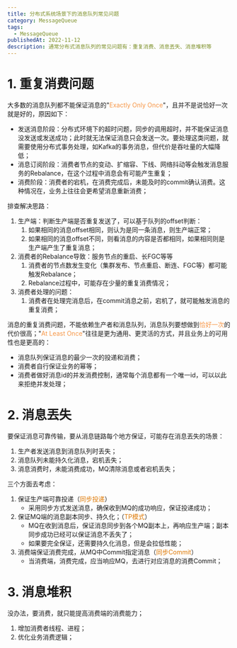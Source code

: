 ```yaml
---
title: 分布式系统场景下的消息队列常见问题
category: MessageQueue
tags:
  - MessageQueue
publishedAt: 2022-11-12
description: 通常分布式消息队列的常见问题有：重复消费、消息丟失、消息堆积等
---
```


# 1. 重复消费问题

大多数的消息队列都不能保证消息的"<font color="#f79646">Exactly Only Once</font>"，且并不是说恰好一次就是好的，原因如下：
- 发送消息阶段：分布式环境下的超时问题，同步的调用超时，并不能保证消息没发送或发送成功；此时就无法保证消息只会发送一次。要处理这类问题，就需要使用分布式事务处理，如Kafka的事务消息，但代价是吞吐量的大幅降低；
- 消息订阅阶段：消费者节点的变动、扩缩容、下线、网络抖动等会触发消息服务的Rebalance，在这个过程中消息会有可能产生重复；
- 消费阶段：消费者的宕机，在消费完成后，未能及时的commit确认消费。这种情况在，业务上往往会更希望消息重新消费；

排查解决思路：

1. 生产端：判断生产端是否重复发送了，可以基于队列的offset判断：
	1. 如果相同的消息offset相同，则认为是同一条消息，则生产端正常；
	2. 如果相同的消息offset不同，则看消息的内容是否都相同，如果相同则是生产端产生了重复消息；
2. 消费者的Rebalance导致：服务节点的重启、长FGC等等
	1. 消费者的节点数发生变化（集群发布、节点重启、断连、FGC等）都可能触发Rebalance；
	2. Rebalance过程中，可能存在少量的重复消费情况；
3. 消费者处理的问题：
	1. 消费者在处理完消息后，在commit消息之前，宕机了，就可能触发消息的重复消费；

消息的重复消费问题，不能依赖生产者和消息队列，消息队列要想做到<font color="#f79646">恰好一次</font>的代价很高；"<font color="#f79646">At Least Once</font>"往往是更为通用、更灵活的方式，并且业务上的可用性也是更高的：
- 消息队列保证消息的最少一次的投递和消费；
- 消费者自行保证业务的幂等；
- 消费者做好消息id的并发消费控制，通常每个消息都有一个唯一id，可以以此来拒绝并发处理；

# 2. 消息丟失

要保证消息可靠传输，要从消息链路每个地方保证，可能存在消息丟失的场景：
1. 生产者发送消息到消息队列时丢失；
2. 消息队列未能持久化消息，宕机丢失；
3. 消息消费时，未能消费成功，MQ清除消息或者宕机丢失；

三个方面去考虑：
1. 保证生产端可靠投递（<font color="#de7802">同步投递</font>）
	- 采用同步方式发送消息，确保收到MQ的成功响应，保证投递成功；
2. 保证MQ端的消息副本同步、持久化；（<font color="#de7802">TP模式</font>）
	- MQ在收到消息后，保证消息同步到各个MQ副本上，再响应生产端；副本同步成功已经可以保证消息不丢失了；
	- 如果要完全保证，还需要持久化消息，但是会拉低性能；
3. 消费端保证消费完成，从MQ中Commit指定消息（<font color="#de7802">同步Commit</font>）
	- 当消费端，消费完成，应当响应MQ，去进行对应消息的消费Commit；


# 3. 消息堆积

没办法，要消费，就只能提高消费端的消费能力；
1. 增加消费者线程、进程；
2. 优化业务消费逻辑；
